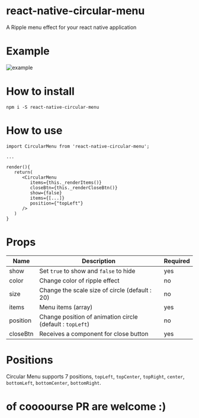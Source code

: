 # react-native-circular-menu

A Ripple menu effect for your react native application

# Example

![example](https://github.com/cinder92/react-native-circular-menu/blob/master/ezgif.com-video-to-gif.gif)

# How to install

`npm i -S react-native-circular-menu` 

# How to use

```
import CircularMenu from 'react-native-circular-menu';

...

render(){
   return(
      <CircularMenu
         items={this._renderItems()}
         closeBtn={this._renderCloseBtn()}
         show={false}
         items={[...]}
         position={"topLeft"}
      />
   )
}
```

# Props

| Name  | Description | Required |
| ----- | ------------| -------- |
| show | Set `true` to show and `false` to hide | yes |
| color | Change color of ripple effect | no |
| size  | Change the scale size of circle (default : 20) | no |
| items | Menu items (array) | yes |
| position | Change position of animation circle (default : `topLeft`) | no |
| closeBtn | Receives a component for close button | yes |

# Positions

Circular Menu supports 7 positions, `topLeft`, `topCenter`, `topRight`, `center`, `bottomLeft`, `bottomCenter`, `bottomRight`.

# of coooourse PR are welcome :)
